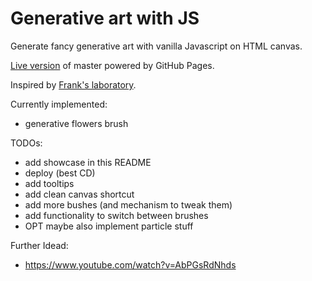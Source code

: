 # Generative art with JS

Generate fancy generative art with vanilla Javascript on HTML canvas.

[Live version](https://pietracorvo.github.io/generative_art_with_js/) of master powered by GitHub Pages.

Inspired by [Frank's laboratory](https://www.youtube.com/c/Frankslaboratory).



Currently implemented:
- generative flowers brush


TODOs:
- add showcase in this README
- deploy (best CD)
- add tooltips
- add clean canvas shortcut
- add more bushes (and mechanism to tweak them)
- add functionality to switch between brushes
- OPT maybe also implement particle stuff

Further Idead:
- https://www.youtube.com/watch?v=AbPGsRdNhds
